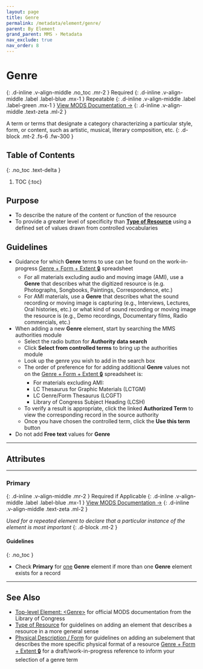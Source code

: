 ```yaml
---
layout: page
title: Genre
permalink: /metadata/element/genre/
parent: By Element
grand_parent: MMS › Metadata
nav_exclude: true
nav_order: 8
---
```


# Genre
{: .d-inline .v-align-middle .no_toc .mr-2 }
Required
{: .d-inline .v-align-middle .label .label-blue .mx-1 }
Repeatable
{: .d-inline .v-align-middle .label .label-green .mx-1 }
[View MODS Documentation →](https://www.loc.gov/standards/mods/userguide/genre.html)
{: .d-inline .v-align-middle .text-zeta .ml-2 }

A term or terms that designate a category characterizing a particular style, form, or content, such as artistic, musical, literary composition, etc.
{: .d-block .mt-2 .fs-6 .fw-300 }

## Table of Contents
{: .no_toc .text-delta }

1. TOC
{:toc}

## Purpose
- To describe the nature of the content or function of the resource
- To provide a greater level of specificity than [**Type of Resource**](/metadata-documentation/metadata/element/type-of-resource/) using a defined set of values drawn from controlled vocabularies

## Guidelines
- Guidance for which **Genre** terms to use can be found on the work-in-progress [Genre + Form + Extent 🔒](https://docs.google.com/spreadsheets/d/1NGlV94Iufe0p3EJdoJDX7SgvH-LUYqWLEuB1Az3DmbM/edit#gid=187807178) spreadsheet
  - For all materials excluding audio and moving image (AMI), use a **Genre** that describes what the digitized resource is (e.g. Photographs, Songbooks, Paintings, Correspondence, etc.)
  - For AMI materials, use a **Genre** that describes what the sound recording or moving image is capturing (e.g., Interviews, Lectures, Oral histories, etc.) or what kind of sound recording or moving image the resource is (e.g., Demo recordings, Documentary films, Radio commercials, etc.)
- When adding a new **Genre** element, start by searching the MMS authorities module
  - Select the radio button for **Authority data search**
  - Click **Select from controlled terms** to bring up the authorities module
  - Look up the genre you wish to add in the search box
  - The order of preference for for adding additional **Genre** values not on the [Genre + Form + Extent 🔒](https://docs.google.com/spreadsheets/d/1NGlV94Iufe0p3EJdoJDX7SgvH-LUYqWLEuB1Az3DmbM/edit#gid=187807178) spreadsheet is:
    - For materials excluding AMI:
    - LC Thesaurus for Graphic Materials (LCTGM)
    - LC Genre/Form Thesaurus (LCGFT)
    - Library of Congress Subject Heading (LCSH)
  - To verify a result is appropriate, click the linked **Authorized Term** to view the corresponding record in the source authority
  - Once you have chosen the controlled term, click the **Use this term** button
- Do not add **Free text** values for **Genre**

---

## Attributes

---

###  Primary
{: .d-inline .v-align-middle .mr-2 }
Required if Applicable
{: .d-inline .v-align-middle .label .label-blue .mx-1 }
[View MODS Documentation →](https://www.loc.gov/standards/mods/userguide/attributes.html#usage)
{: .d-inline .v-align-middle .text-zeta .ml-2 }

_Used for a repeated element to declare that a particular instance of the element is most important_
{: .d-block .mt-2 }

#### Guidelines
{: .no_toc }
- Check **Primary** for <u>one</u> **Genre** element if more than one **Genre** element exists for a record

---

## See Also
- [Top-level Element: &lt;Genre&gt;](https://www.loc.gov/standards/mods/userguide/genre.html) for official MODS documentation from the Library of Congress
- [Type of Resource](/metadata-documentation/metadata/element/type-of-resource/) for guidelines on adding an element that describes a resource in a more general sense
- [Physical Description / Form](/metadata-documentation/metadata/element/physical-description/#form) for guidelines on adding an subelement that describes the more specific physical format of a resource
[Genre + Form + Extent 🔒](https://docs.google.com/spreadsheets/d/1NGlV94Iufe0p3EJdoJDX7SgvH-LUYqWLEuB1Az3DmbM/edit) for a draft/work-in-progress reference to inform your selection of a genre term